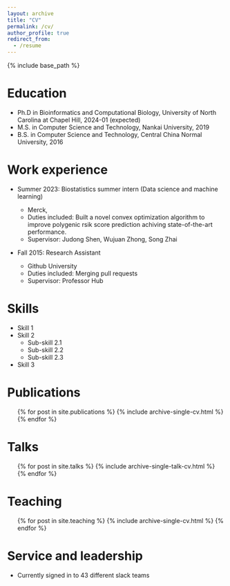 ```yaml
---
layout: archive
title: "CV"
permalink: /cv/
author_profile: true
redirect_from:
  - /resume
---
```


{% include base_path %}

Education
======
* Ph.D in Bioinformatics and Computational Biology, University of North Carolina at Chapel Hill, 2024-01 (expected)
* M.S. in Computer Science and Technology, Nankai University, 2019
* B.S. in Computer Science and Technology, Central China Normal University, 2016



Work experience
======
* Summer 2023: Biostatistics summer intern (Data science and machine learning)
  * Merck, 
  * Duties included: Built a novel convex optimization algorithm to improve polygenic rsik score prediction achiving state-of-the-art performance.
  * Supervisor: Judong Shen, Wujuan Zhong, Song Zhai

* Fall 2015: Research Assistant
  * Github University
  * Duties included: Merging pull requests
  * Supervisor: Professor Hub
  
Skills
======
* Skill 1
* Skill 2
  * Sub-skill 2.1
  * Sub-skill 2.2
  * Sub-skill 2.3
* Skill 3

Publications
======
  <ul>{% for post in site.publications %}
    {% include archive-single-cv.html %}
  {% endfor %}</ul>
  
Talks
======
  <ul>{% for post in site.talks %}
    {% include archive-single-talk-cv.html %}
  {% endfor %}</ul>
  
Teaching
======
  <ul>{% for post in site.teaching %}
    {% include archive-single-cv.html %}
  {% endfor %}</ul>
  
Service and leadership
======
* Currently signed in to 43 different slack teams
